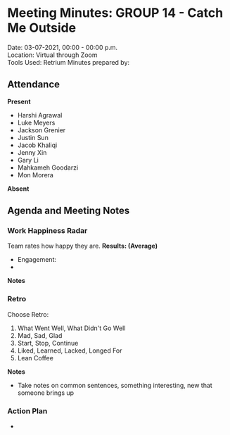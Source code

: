 # Meeting Minutes: GROUP 14 - **Catch Me Outside**
Date: 03-07-2021, 00:00 - 00:00 p.m.  
Location: Virtual through Zoom   
Tools Used: Retrium
Minutes prepared by: 

## Attendance
**Present**
- Harshi Agrawal
- Luke Meyers 
- Jackson Grenier
- Justin Sun 
- Jacob Khaliqi
- Jenny Xin
- Gary Li
- Mahkameh Goodarzi
- Mon Morera

**Absent**


## Agenda and Meeting Notes

### Work Happiness Radar
Team rates how happy they are.
**Results: (Average)**
- Engagement: 
- 

**Notes**   


### Retro
Choose Retro:
1. What Went Well, What Didn't Go Well
2. Mad, Sad, Glad
3. Start, Stop, Continue
4. Liked, Learned, Lacked, Longed For
5. Lean Coffee

**Notes**
* Take notes on common sentences, something interesting, new that someone brings up


### Action Plan
- 
